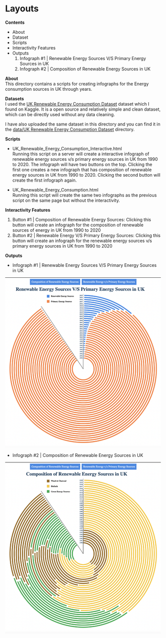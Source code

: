 # Layouts

**Contents**
- About
- Dataset
- Scripts
- Interactivity Features
- Outputs
  1. Infograph #1 | Renewable Energy Sources V/S Primary Energy Sources in UK
  2. Infograph #2 | Composition of Renewable Energy Sources in UK

**About**</br>
This directory contains a scripts for creating infographs for the Energy consumption sources in UK through years.

**Datasets**</br>
I used the [UK Renewable Energy Consumption Dataset](https://www.kaggle.com/datasets/magnussesodia/uk-renewable-energy-production) dataset which I found on Kaggle. It is a open source and relatively simple and clean dataset, which can be directly used without any data cleaning.

I have also uploaded the same dataset in this directory and you can find it in the [data/UK Renewable Energy Consumption Dataset]() directory.

**Scripts**</br>
- UK_Renewable_Energy_Consumption_Interactive.html</br>
Running this script on a server will create a interactive infograph of renewable energy sources v/s primary energy sources in UK from 1990 to 2020. The infograph will have two buttons on the top. Clicking the first one creates a new infograph that has composition of renewable energy sources in UK from 1990 to 2020. Clicking the second button will create the first infograph again.

- UK_Renewable_Energy_Consumption.html</br>
Running this script will create the same two infographs as the previous script on the same page but without the interactivity.

**Interactivity Features**</br>
  1. Button #1 | Composition of Renewable Energy Sources: Clicking this button will create an infograph for the composition of renewable sources of energy in UK from 1990 to 2020
  2. Button #2 | Renewable Energy V/S Primary Energy Sources: Clicking this button will create an infograph for the renewable energy sources v/s primary energy sources in UK from 1990 to 2020

**Outputs**</br>
- Infograph #1 | Renewable Energy Sources V/S Primary Energy Sources in UK</br>
<img src="data/Images/total.png" width=1000>

- Infograph #2 | Composition of Renewable Energy Sources in UK</br>
<img src="data/Images/renewable.png" width=1000>